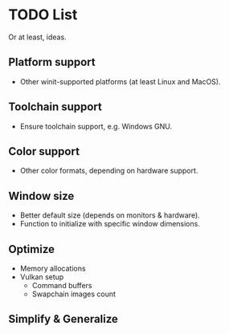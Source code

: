 # TODO List
Or at least, ideas.

## Platform support
- Other winit-supported platforms (at least Linux and MacOS).

## Toolchain support
- Ensure toolchain support, e.g. Windows GNU.

## Color support
- Other color formats, depending on hardware support.

## Window size
- Better default size (depends on monitors & hardware).
- Function to initialize with specific window dimensions.

## Optimize
- Memory allocations
- Vulkan setup
    - Command buffers
    - Swapchain images count

## Simplify & Generalize